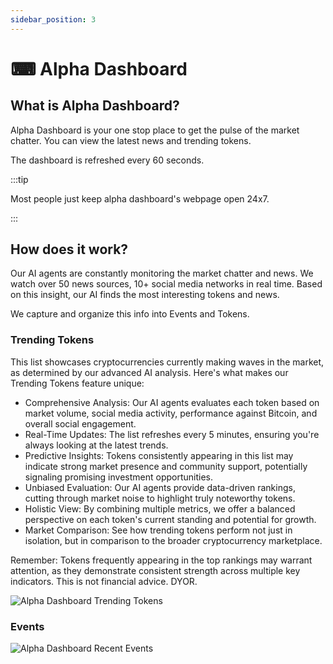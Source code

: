 ```yaml
---
sidebar_position: 3
---
```


# ⌨ Alpha Dashboard

## What is Alpha Dashboard?

Alpha Dashboard is your one stop place to get the pulse of the market chatter.
You can view the latest news and trending tokens.

The dashboard is refreshed every 60 seconds.

:::tip

Most people just keep alpha dashboard's webpage open 24x7.

:::

## How does it work?

Our AI agents are constantly monitoring the market chatter and news. We watch
over 50 news sources, 10+ social media networks in real time. Based on this
insight, our AI finds the most interesting tokens and news.

We capture and organize this info into Events and Tokens.

### Trending Tokens

This list showcases cryptocurrencies currently making waves in the market, as determined by our advanced AI analysis. Here's what makes our Trending Tokens feature unique:

- Comprehensive Analysis: Our AI agents evaluates each token based on market volume, social media activity, performance against Bitcoin, and overall social engagement.
- Real-Time Updates: The list refreshes every 5 minutes, ensuring you're always looking at the latest trends.
- Predictive Insights: Tokens consistently appearing in this list may indicate strong market presence and community support, potentially signaling promising investment opportunities.
- Unbiased Evaluation: Our AI agents provide data-driven rankings, cutting through market noise to highlight truly noteworthy tokens.
- Holistic View: By combining multiple metrics, we offer a balanced perspective on each token's current standing and potential for growth.
- Market Comparison: See how trending tokens perform not just in isolation, but in comparison to the broader cryptocurrency marketplace.

Remember: Tokens frequently appearing in the top rankings may warrant attention, as they demonstrate consistent strength across multiple key indicators. This is not financial advice. DYOR.

<img
  src="/img/product/alpha_dashboard_tokens.png"
  alt="Alpha Dashboard Trending Tokens"
  title="Alpha Dashboard Trending Tokens"
  className="custom-class"
/>

### Events

<img
  src="/img/product/alpha_dashboard_recent_events.png"
  alt="Alpha Dashboard Recent Events"
  title="Alpha Dashboard Recent Events"
  className="custom-class"
/>